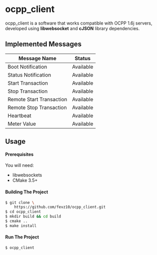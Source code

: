 # ocpp_client
ocpp_client is a software that works compatible with OCPP 1.6j servers, developed using **libwebsocket** and **cJSON** library dependencies.

## Implemented Messages

| Message Name    | Status |
| -------- | ------- |
| Boot Notification  | Available   |
| Status Notification | Available     |
| Start Transaction    | Available    |
| Stop Transaction    | Available    |
| Remote Start Transaction    | Available    |
| Remote Stop Transaction    | Available    |
| Heartbeat    | Available   |
| Meter Value    | Available   |


## Usage
#### Prerequisites

You will need:

 * libwebsockets
 * CMake 3.5+

#### Building The Project

```bash
$ git clone \
    https://github.com/fevz10/ocpp_client.git
$ cd ocpp_client
$ mkdir build && cd build
$ cmake ..
$ make install
```
 #### Run The Project

```bash
$ ocpp_client
```

